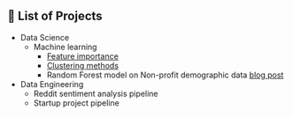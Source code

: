 ## 🧐 List of Projects <a name = "about"></a>
- Data Science
    - Machine learning
        - [Feature importance](https://github.com/ZCai25/personal_project/blob/main/data_science/ml_methods/feature_importance.pdf)
        - [Clustering methods](https://github.com/ZCai25/personal_project/blob/main/data_science/ml_methods/clustering.pdf)
        - Random Forest model on Non-profit demographic data [blog post](https://blog.candid.org/post/who-is-sharing-nonprofit-demographic-data-with-candid/)
- Data Engineering
    - Reddit sentiment analysis pipeline
    - Startup project pipeline
